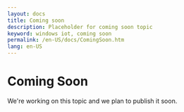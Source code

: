 ```yaml
---
layout: docs
title: Coming soon
description: Placeholder for coming soon topic
keyword: windows iot, coming soon
permalink: /en-US/docs/ComingSoon.htm
lang: en-US
---
```


# Coming Soon

We're working on this topic and we plan to publish it soon. 
